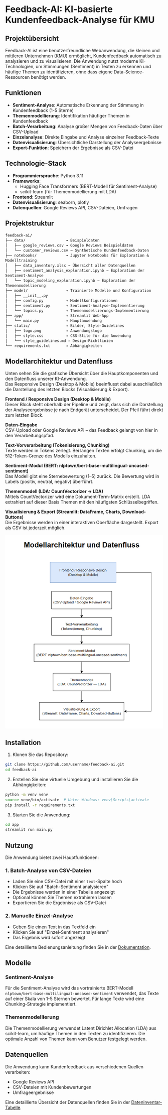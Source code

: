 # Feedback-AI: KI-basierte Kundenfeedback-Analyse für KMU

## Projektübersicht

Feedback-AI ist eine benutzerfreundliche Webanwendung, die kleinen und mittleren Unternehmen (KMU) ermöglicht, Kundenfeedback automatisch zu analysieren und zu visualisieren. Die Anwendung nutzt moderne KI-Technologien, um Stimmungen (Sentiment) in Texten zu erkennen und häufige Themen zu identifizieren, ohne dass eigene Data-Science-Ressourcen benötigt werden.

## Funktionen

- **Sentiment-Analyse**: Automatische Erkennung der Stimmung in Kundenfeedback (1-5 Sterne)
- **Themenmodellierung**: Identifikation häufiger Themen in Kundenfeedback
- **Batch-Verarbeitung**: Analyse großer Mengen von Feedback-Daten über CSV-Upload
- **Einzelanalyse**: Direkte Eingabe und Analyse einzelner Feedback-Texte
- **Datenvisualisierung**: Übersichtliche Darstellung der Analyseergebnisse
- **Export-Funktion**: Speichern der Ergebnisse als CSV-Datei

## Technologie-Stack

- **Programmiersprache**: Python 3.11
- **Frameworks**: 
  - Hugging Face Transformers (BERT-Modell für Sentiment-Analyse)
  - scikit-learn (für Themenmodellierung mit LDA)
- **Frontend**: Streamlit
- **Datenvisualisierung**: seaborn, plotly
- **Datenquellen**: Google Reviews API, CSV-Dateien, Umfragen

## Projektstruktur

```
feedback-ai/
├── data/                  → Beispieldaten
│   ├── google_reviews.csv → Google Reviews Beispieldaten
│   └── customer_reviews.csv → Synthetische Kundenfeedback-Daten
├── notebooks/             → Jupyter Notebooks für Exploration & Modelltraining
│   ├── data_inventory.xlsx → Übersicht aller Datenquellen
│   ├── sentiment_analysis_exploration.ipynb → Exploration der Sentiment-Analyse
│   └── topic_modeling_exploration.ipynb → Exploration der Themenmodellierung
├── model/                 → Trainierte Modelle und Konfiguration
│   ├── __init__.py
│   ├── config.py          → Modellkonfigurationen
│   ├── sentiment.py       → Sentiment-Analyse-Implementierung
│   └── topics.py          → Themenmodellierungs-Implementierung
├── app/                   → Streamlit Web-App
│   └── main.py            → Hauptanwendung
├── static/                → Bilder, Style-Guidelines
│   ├── logo.png           → Anwendungslogo
│   ├── style.css          → CSS-Stile für die Anwendung
│   └── style_guidelines.md → Design-Richtlinien
└── requirements.txt       → Abhängigkeiten
```

## Modellarchitektur und Datenfluss

Unten sehen Sie die grafische Übersicht über die Hauptkomponenten und den Datenfluss unserer KI-Anwendung.  
Das Responsive Design (Desktop & Mobile) beeinflusst dabei ausschließlich die Darstellung des letzten Blocks (Visualisierung & Export).

**Frontend / Responsive Design (Desktop & Mobile)**  
Dieser Block steht oberhalb der Pipeline und zeigt, dass sich die Darstellung der Analyseergebnisse je nach Endgerät unterscheidet. Der Pfeil führt direkt zum letzten Block.

**Daten-Eingabe**  
CSV-Upload oder Google Reviews API – das Feedback gelangt von hier in den Verarbeitungspfad.

**Text-Vorverarbeitung (Tokenisierung, Chunking)**  
Texte werden in Tokens zerlegt. Bei langen Texten erfolgt Chunking, um die 512-Token-Grenze des Modells einzuhalten.

**Sentiment-Modul (BERT: nlptown/bert-base-multilingual-uncased-sentiment)**  
Das Modell gibt eine Sternebewertung (1–5) zurück. Die Bewertung wird in Labels (positiv, neutral, negativ) überführt.

**Themenmodell (LDA: CountVectorizer → LDA)**  
Mittels CountVectorizer wird eine Dokument-Term-Matrix erstellt. LDA extrahiert auf dieser Basis Themen mit den häufigsten Schlüsselbegriffen.

**Visualisierung & Export (Streamlit: DataFrame, Charts, Download-Buttons)**  
Die Ergebnisse werden in einer interaktiven Oberfläche dargestellt. Export als CSV ist jederzeit möglich.

![Modellarchitektur](Modellarchitektur.png)

## Installation

1. Klonen Sie das Repository:
```bash
git clone https://github.com/username/feedback-ai.git
cd feedback-ai
```

2. Erstellen Sie eine virtuelle Umgebung und installieren Sie die Abhängigkeiten:
```bash
python -m venv venv
source venv/bin/activate  # Unter Windows: venv\Scripts\activate
pip install -r requirements.txt
```

3. Starten Sie die Anwendung:
```bash
cd app
streamlit run main.py
```

## Nutzung

Die Anwendung bietet zwei Hauptfunktionen:

### 1. Batch-Analyse von CSV-Dateien

- Laden Sie eine CSV-Datei mit einer `text`-Spalte hoch
- Klicken Sie auf "Batch-Sentiment analysieren"
- Die Ergebnisse werden in einer Tabelle angezeigt
- Optional können Sie Themen extrahieren lassen
- Exportieren Sie die Ergebnisse als CSV-Datei

### 2. Manuelle Einzel-Analyse

- Geben Sie einen Text in das Textfeld ein
- Klicken Sie auf "Einzel-Sentiment analysieren"
- Das Ergebnis wird sofort angezeigt

Eine detaillierte Bedienungsanleitung finden Sie in der [Dokumentation](app_user_guide.md).

## Modelle

### Sentiment-Analyse

Für die Sentiment-Analyse wird das vortrainierte BERT-Modell `nlptown/bert-base-multilingual-uncased-sentiment` verwendet, das Texte auf einer Skala von 1-5 Sternen bewertet. Für lange Texte wird eine Chunking-Strategie implementiert.

### Themenmodellierung

Die Themenmodellierung verwendet Latent Dirichlet Allocation (LDA) aus scikit-learn, um häufige Themen in den Texten zu identifizieren. Die optimale Anzahl von Themen kann vom Benutzer festgelegt werden.

## Datenquellen

Die Anwendung kann Kundenfeedback aus verschiedenen Quellen verarbeiten:
- Google Reviews API
- CSV-Dateien mit Kundenbewertungen
- Umfrageergebnisse

Eine detaillierte Übersicht der Datenquellen finden Sie in der [Dateninventar-Tabelle](notebooks/data_inventory.xlsx).